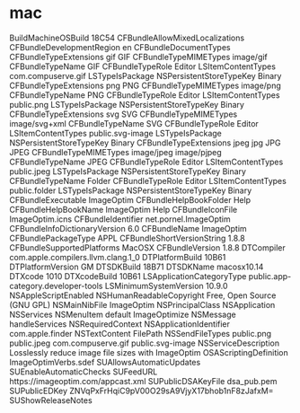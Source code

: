# mac
<plist version="1.0">
<dict>
<key>BuildMachineOSBuild</key>
<string>18C54</string>
<key>CFBundleAllowMixedLocalizations</key>
<true/>
<key>CFBundleDevelopmentRegion</key>
<string>en</string>
<key>CFBundleDocumentTypes</key>
<array>
<dict>
<key>CFBundleTypeExtensions</key>
<array>
<string>gif</string>
<string>GIF</string>
</array>
<key>CFBundleTypeMIMETypes</key>
<array>
<string>image/gif</string>
</array>
<key>CFBundleTypeName</key>
<string>GIF</string>
<key>CFBundleTypeRole</key>
<string>Editor</string>
<key>LSItemContentTypes</key>
<array>
<string>com.compuserve.gif</string>
</array>
<key>LSTypeIsPackage</key>
<false/>
<key>NSPersistentStoreTypeKey</key>
<string>Binary</string>
</dict>
<dict>
<key>CFBundleTypeExtensions</key>
<array>
<string>png</string>
<string>PNG</string>
</array>
<key>CFBundleTypeMIMETypes</key>
<array>
<string>image/png</string>
</array>
<key>CFBundleTypeName</key>
<string>PNG</string>
<key>CFBundleTypeRole</key>
<string>Editor</string>
<key>LSItemContentTypes</key>
<array>
<string>public.png</string>
</array>
<key>LSTypeIsPackage</key>
<false/>
<key>NSPersistentStoreTypeKey</key>
<string>Binary</string>
</dict>
<dict>
<key>CFBundleTypeExtensions</key>
<array>
<string>svg</string>
<string>SVG</string>
</array>
<key>CFBundleTypeMIMETypes</key>
<array>
<string>image/svg+xml</string>
</array>
<key>CFBundleTypeName</key>
<string>SVG</string>
<key>CFBundleTypeRole</key>
<string>Editor</string>
<key>LSItemContentTypes</key>
<array>
<string>public.svg-image</string>
</array>
<key>LSTypeIsPackage</key>
<false/>
<key>NSPersistentStoreTypeKey</key>
<string>Binary</string>
</dict>
<dict>
<key>CFBundleTypeExtensions</key>
<array>
<string>jpeg</string>
<string>jpg</string>
<string>JPG</string>
<string>JPEG</string>
</array>
<key>CFBundleTypeMIMETypes</key>
<array>
<string>image/jpeg</string>
<string>image/pjpeg</string>
</array>
<key>CFBundleTypeName</key>
<string>JPEG</string>
<key>CFBundleTypeRole</key>
<string>Editor</string>
<key>LSItemContentTypes</key>
<array>
<string>public.jpeg</string>
</array>
<key>LSTypeIsPackage</key>
<false/>
<key>NSPersistentStoreTypeKey</key>
<string>Binary</string>
</dict>
<dict>
<key>CFBundleTypeName</key>
<string>Folder</string>
<key>CFBundleTypeRole</key>
<string>Editor</string>
<key>LSItemContentTypes</key>
<array>
<string>public.folder</string>
</array>
<key>LSTypeIsPackage</key>
<false/>
<key>NSPersistentStoreTypeKey</key>
<string>Binary</string>
</dict>
</array>
<key>CFBundleExecutable</key>
<string>ImageOptim</string>
<key>CFBundleHelpBookFolder</key>
<string>Help</string>
<key>CFBundleHelpBookName</key>
<string>ImageOptim Help</string>
<key>CFBundleIconFile</key>
<string>ImageOptim.icns</string>
<key>CFBundleIdentifier</key>
<string>net.pornel.ImageOptim</string>
<key>CFBundleInfoDictionaryVersion</key>
<string>6.0</string>
<key>CFBundleName</key>
<string>ImageOptim</string>
<key>CFBundlePackageType</key>
<string>APPL</string>
<key>CFBundleShortVersionString</key>
<string>1.8.8</string>
<key>CFBundleSupportedPlatforms</key>
<array>
<string>MacOSX</string>
</array>
<key>CFBundleVersion</key>
<string>1.8.8</string>
<key>DTCompiler</key>
<string>com.apple.compilers.llvm.clang.1_0</string>
<key>DTPlatformBuild</key>
<string>10B61</string>
<key>DTPlatformVersion</key>
<string>GM</string>
<key>DTSDKBuild</key>
<string>18B71</string>
<key>DTSDKName</key>
<string>macosx10.14</string>
<key>DTXcode</key>
<string>1010</string>
<key>DTXcodeBuild</key>
<string>10B61</string>
<key>LSApplicationCategoryType</key>
<string>public.app-category.developer-tools</string>
<key>LSMinimumSystemVersion</key>
<string>10.9.0</string>
<key>NSAppleScriptEnabled</key>
<true/>
<key>NSHumanReadableCopyright</key>
<string>Free, Open Source (GNU GPL)</string>
<key>NSMainNibFile</key>
<string>ImageOptim</string>
<key>NSPrincipalClass</key>
<string>NSApplication</string>
<key>NSServices</key>
<array>
<dict>
<key>NSMenuItem</key>
<dict>
<key>default</key>
<string>ImageOptimize</string>
</dict>
<key>NSMessage</key>
<string>handleServices</string>
<key>NSRequiredContext</key>
<dict>
<key>NSApplicationIdentifier</key>
<string>com.apple.finder</string>
<key>NSTextContent</key>
<string>FilePath</string>
</dict>
<key>NSSendFileTypes</key>
<array>
<string>public.png</string>
<string>public.jpeg</string>
<string>com.compuserve.gif</string>
<string>public.svg-image</string>
</array>
<key>NSServiceDescription</key>
<string>Losslessly reduce image file sizes with ImageOptim</string>
</dict>
</array>
<key>OSAScriptingDefinition</key>
<string>ImageOptimVerbs.sdef</string>
<key>SUAllowsAutomaticUpdates</key>
<true/>
<key>SUEnableAutomaticChecks</key>
<true/>
<key>SUFeedURL</key>
<string>https://imageoptim.com/appcast.xml</string>
<key>SUPublicDSAKeyFile</key>
<string>dsa_pub.pem</string>
<key>SUPublicEDKey</key>
<string>ZNVqPxFrHqiC9pV00O29sA9VjyX17bhob1nF8zJafxM=</string>
<key>SUShowReleaseNotes</key>
<true/>
</dict>
</plist>
